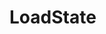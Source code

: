 # LoadState

```{doxygenfunction} YR::LoadState
```

```{doxygenvariable} YR::DEFAULT_SAVE_LOAD_STATE_TIMEOUT
```